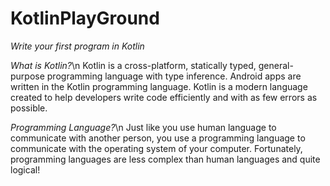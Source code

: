 # **KotlinPlayGround**
*Write your first program in Kotlin*

*What is Kotlin?*\n
Kotlin is a cross-platform, statically typed, general-purpose programming language with type inference.
Android apps are written in the Kotlin programming language. Kotlin is a modern language created to help developers write code efficiently and with as few errors as possible.

*Programming Language?*\n
Just like you use human language to communicate with another person, you use a programming language to communicate with the operating system of your computer. Fortunately, programming languages are less complex than human languages and quite logical!

